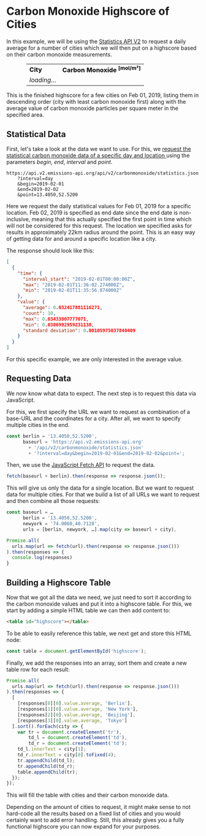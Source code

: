 Carbon Monoxide Highscore of Cities
===================================

In this example, we will be using the
[Statistics API V2](https://api.v2.emissions-api.org/ui/#/default/emissionsapi.web.get_statistics)
to request a daily average for a number of cities which we will then put on a highscore
based on their carbon monoxide measurements.

<center>
<table id="highscore" style="max-width: 400px;">
<tr style="font-weight: 800;">
<td>City</td>
<td>Carbon Monoxide
<sup style="cursor: help;"
title="Average value of carbon monoxide particles per square meter
in a horizontal column between sattelite and ground">[mol/m²]</sup></td>
</tr>
<tr id="loading"><td><i>loading…</i></td><td></td></tr>
</table>
</center>

This is the finished highscore for a few cities on Feb 01, 2019, listing them in descending order (city with least carbon monoxide first)
along with the average value of carbon monoxide particles per square meter in the specified area.


Statistical Data
----------------

First, let's take a look at the data we want to use.
For this, we [request the statistical carbon monoxide data of a specific day and location
](https://api.v2.emissions-api.org/api/v2/carbonmonoxide/statistics.json?interval=day&begin=2019-02-01&end=2019-02-02&point=13.4050,52.5200)
using the parameters *begin*, *end*, *interval* and *point*.

```
https://api.v2.emissions-api.org/api/v2/carbonmonoxide/statistics.json
    ?interval=day
    &begin=2019-02-01
    &end=2019-02-02
    &point=13.4050,52.5200
```

Here we request the daily statistical values for Feb 01, 2019 for a specific location.
Feb 02, 2019 is specified as end date since the end date is non-inclusive,
meaning that this actually specified the first point in time which will not be considered for this request.
The location we specified asks for results in approximately 22km radius around the point.
This is an easy way of getting data for and around a specific location like a city.

The response should look like this:

```json
[
  {
    "time": {
      "interval_start": "2019-02-01T00:00:00Z",
      "max": "2019-02-01T11:36:02.274000Z",
      "min": "2019-02-01T11:35:56.874000Z"
    },
    "value": {
      "average": 0.032417881116271,
      "count": 10,
      "max": 0.03433907777071,
      "min": 0.0306992959231138,
      "standard deviation": 0.00105975037840409
    }
  }
]
```

For this specific example, we are only interested in the average value.


Requesting Data
---------------

We now know what data to expect.
The next step is to request this data via JavaScript.

For this, we first specify the URL we want to request as combination of a base-URL and the coordinates for a city.
After all, we want to specify multiple cities in the end.

```js
const berlin = '13.4050,52.5200',
      baseurl = 'https://api.v2.emissions-api.org'
        + '/api/v2/carbonmonoxide/statistics.json'
        + '?interval=day&begin=2019-02-01&end=2019-02-02&point=';
```

Then, we use the [JavaScript Fetch API](https://developer.mozilla.org/en-US/docs/Web/API/Fetch_API) to request the data.

```js
fetch(baseurl + berlin).then(response => response.json());
```

This will give us only the data for a single location.
But we want to request data for multiple cities.
For that we build a list of all URLs we want to request and then combine all those requests:


```js
const baseurl = …
      berlin = '13.4050,52.5200',
      newyork = '74.0060,40.7128',
      urls = [berlin, newyork, …].map(city => baseurl + city),

Promise.all(
  urls.map(url => fetch(url).then(response => response.json()))
).then(responses => {
  console.log(responses)
}
```


Building a Highscore Table
--------------------------

Now that we got all the data we need, we just need to sort it according to the carbon monoxide values
and put it into a highscore table. For this, we start by adding a simple HTML table we can then add content to:

```html
<table id="highscore"></table>
```

To be able to easily reference this table, we next get and store this HTML node:

```js
const table = document.getElementById('highscore');
```

Finally, we add the responses into an array, sort them and create a new table row for each result:

```js
Promise.all(
  urls.map(url => fetch(url).then(response => response.json()))
).then(responses => {
  [
    [responses[0][0].value.average, 'Berlin'],
    [responses[1][0].value.average, 'New York'],
    [responses[2][0].value.average, 'Beijing'],
    [responses[3][0].value.average, 'Tokyo']
  ].sort().forEach(city => {
    var tr = document.createElement('tr'),
        td_l = document.createElement('td'),
        td_r = document.createElement('td');
    td_l.innerText = city[1];
    td_r.innerText = city[0].toFixed(4);
    tr.appendChild(td_l);
    tr.appendChild(td_r);
    table.appendChild(tr);
  });
});
```

This will fill the table with cities and their carbon monoxide data.

Depending on the amount of cities to request, it might make sense to not hard-code all the results based on a fixed list of cities
and you would certainly want to add error handling.
Still, this already gives you a fully functional highscore you can now expand for your purposes.


<script>

const baseurl = 'https://api.v2.emissions-api.org/api/v2/carbonmonoxide/statistics.json?interval=day&begin=2019-02-01&end=2019-02-02&point=',
      berlin = '13.4050,52.5200',
      newyork = '74.0060,40.7128',
      beijing = '116.4074,39.9042',
      tokyo = '139.6503,35.6762',
      urls = [berlin, newyork, beijing, tokyo].map(city => baseurl + city),
      table = document.getElementById('highscore'),
      loading = document.getElementById('loading');

Promise.all(
  urls.map(url => fetch(url).then(response => response.json()))
).then(responses => {
  [
    [responses[0][0].value.average, 'Berlin'],
    [responses[1][0].value.average, 'New York'],
    [responses[2][0].value.average, 'Beijing'],
    [responses[3][0].value.average, 'Tokyo']
  ].sort().forEach(city => {
    var tr = document.createElement('tr'),
       td_l = document.createElement('td'),
       td_r = document.createElement('td');
    td_l.innerText = city[1];
    td_r.innerText = city[0].toFixed(4);
    tr.appendChild(td_l);
    tr.appendChild(td_r);
    table.appendChild(tr);
  });
  loading.remove();
});

</script>
